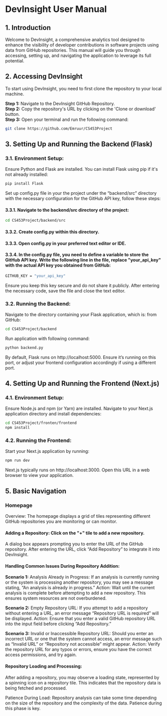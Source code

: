 # DevInsight User Manual

## 1. Introduction
Welcome to DevInsight, a comprehensive analytics tool designed to enhance the visibility of developer contributions in software projects using data from GitHub repositories. This manual will guide you through accessing, setting up, and navigating the application to leverage its full potential.

## 2. Accessing DevInsight
To start using DevInsight, you need to first clone the repository to your local machine.

**Step 1:** Navigate to the DevInsight GitHub Repository.  
**Step 2:** Copy the repository's URL by clicking on the 'Clone or download' button.  
**Step 3:** Open your terminal and run the following command:
```bash
git clone https://github.com/Emruur/CS453Project
```
## 3. Setting Up and Running the Backend (Flask)
### 3.1. Environment Setup:
Ensure Python and Flask are installed. You can install Flask using pip if it's not already installed:
```bash
pip install Flask
```
Set up config.py file in your the project under the “backend/src” directory with the necessary configuration for the GitHub API key, follow these steps:
#### 3.3.1. Navigate to the backend/src directory of the project:
```bash
cd CS453Project/backend/src
```
#### 3.3.2. Create config.py within this directory.
#### 3.3.3. Open config.py in your preferred text editor or IDE.
#### 3.3.4. In the config.py file, you need to define a variable to store the GitHub API key. Write the following line in the file, replace "your_api_key" with the actual API key you obtained from GitHub:
```bash
GITHUB_KEY = "your_api_key"
```
Ensure you keep this key secure and do not share it publicly. After entering the necessary code, save the file and close the text editor.
### 3.2. Running the Backend:
Navigate to the directory containing your Flask application, which is:
from GitHub:
```bash
cd CS453Project/backend
```
Run application with following command:
```bash
python backend.py
```
By default, Flask runs on http://localhost:5000. Ensure it’s running on this port, or adjust your frontend configuration accordingly if using a different port.
## 4. Setting Up and Running the Frontend (Next.js)
### 4.1. Environment Setup:
Ensure Node.js and npm (or Yarn) are installed.
Navigate to your Next.js application directory and install dependencies:
```bash
cd CS453Project/fronten/frontend
npm install
```
### 4.2.  Running the Frontend:
Start your Next.js application by running:
```bash
npm run dev
```
Next.js typically runs on http://localhost:3000. Open this URL in a web browser to view your application.
## 5. Basic Navigation 
### Homepage
Overview: The homepage displays a grid of tiles representing different GitHub repositories you are monitoring or can monitor.

#### Adding a Repository: Click on the "+" tile to add a new repository.
A dialog box appears prompting you to enter the URL of the GitHub repository.
After entering the URL, click “Add Repository” to integrate it into DevInsight.
#### Handling Common Issues During Repository Addition:
**Scenario 1:** Analysis Already in Progress:
If an analysis is currently running or the system is processing another repository, you may see a message stating, “An analysis is already in progress.”
Action: Wait until the current analysis is complete before attempting to add a new repository. This ensures system resources are not overburdened.

**Scenario 2:** Empty Repository URL:
If you attempt to add a repository without entering a URL, an error message “Repository URL is required” will be displayed.
Action: Ensure that you enter a valid GitHub repository URL into the input field before clicking “Add Repository.”

**Scenario 3:** Invalid or Inaccessible Repository URL:
Should you enter an incorrect URL or one that the system cannot access, an error message such as “Invalid URL” or “Repository not accessible” might appear.
Action: Verify the repository URL for any typos or errors, ensure you have the correct access permissions, and try again.

#### Repository Loading and Processing:
After adding a repository, you may observe a loading state, represented by a spinning icon on a repository tile. This indicates that the repository data is being fetched and processed.

Patience During Load: Repository analysis can take some time depending on the size of the repository and the complexity of the data. Patience during this phase is key.



